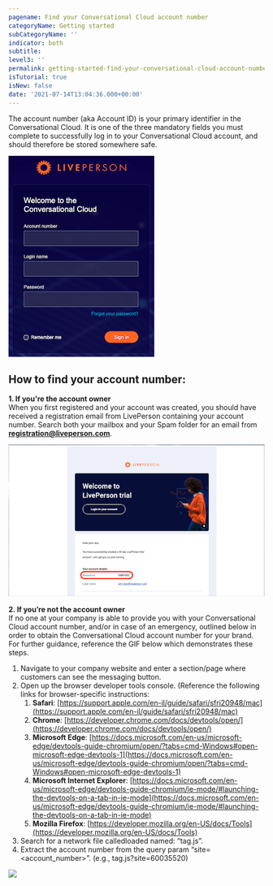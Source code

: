 ```yaml
---
pagename: Find your Conversational Cloud account number
categoryName: Getting started
subCategoryName: ''
indicator: both
subtitle: 
level3: ''
permalink: getting-started-find-your-conversational-cloud-account-number.html
isTutorial: true
isNew: false
date: '2021-07-14T13:04:36.000+00:00'
---
```


The account number (aka Account ID) is your primary identifier in the Conversational Cloud. It is one of the three mandatory fields you must complete to successfully log in to your Conversational Cloud account, and should therefore be stored somewhere safe.

![](img/enter-your-credentials-login.png) 
 

## How to find your account number:

**1. If you're the account owner**  
When you first registered and your account was created, you should have received a registration email from LivePerson containing your account number. Search both your mailbox and your Spam folder for an email from **registration@liveperson.com**.

![](img/account-registration-email.png)

**2. If you’re not the account owner**  
If no one at your company is able to provide you with your Conversational Cloud account number, and/or in case of an emergency, outlined below in order to obtain the Conversational Cloud account number for your brand. For further guidance, reference the GIF below which demonstrates these steps.

1. Navigate to your company website and enter a section/page where customers can see the messaging button.
2. Open up the browser developer tools console. (Reference the following links for browser-specific instructions:
	1. **Safari**: [https://support.apple.com/en-il/guide/safari/sfri20948/mac](https://support.apple.com/en-il/guide/safari/sfri20948/mac)
	2. **Chrome**: [https://developer.chrome.com/docs/devtools/open/](https://developer.chrome.com/docs/devtools/open/)
	3. **Microsoft Edge**: [https://docs.microsoft.com/en-us/microsoft-edge/devtools-guide-chromium/open/?tabs=cmd-Windows#open-microsoft-edge-devtools-1](https://docs.microsoft.com/en-us/microsoft-edge/devtools-guide-chromium/open/?tabs=cmd-Windows#open-microsoft-edge-devtools-1)
	4. **Microsoft Internet Explorer**: [https://docs.microsoft.com/en-us/microsoft-edge/devtools-guide-chromium/ie-mode/#launching-the-devtools-on-a-tab-in-ie-mode](https://docs.microsoft.com/en-us/microsoft-edge/devtools-guide-chromium/ie-mode/#launching-the-devtools-on-a-tab-in-ie-mode)
	5. **Mozilla Firefox**: [https://developer.mozilla.org/en-US/docs/Tools](https://developer.mozilla.org/en-US/docs/Tools)
3. Search for a network file calledloaded named: “tag.js”. 
4. Extract the account number from the query param “site=<account_number>”. (e.g.,  tag.js?site=60035520)


![](img/find_your_account_number.gif) 